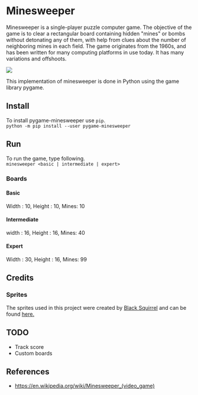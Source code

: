 # Minesweeper
Minesweeper is a single-player puzzle computer game. The objective of the game is to clear a rectangular board containing hidden "mines" or bombs without detonating any of them, with help from clues about the number of neighboring mines in each field. The game originates from the 1960s, and has been written for many computing platforms in use today. It has many variations and offshoots.

![](https://raw.githubusercontent.com/andreasisnes/minesweeper/master/screenshots/ingame.png)

This implementation of minesweeper is done in Python using the game library pygame.

## Install
To install pygame-minesweeper use `pip`.<br/>
`python -m pip install --user pygame-minesweeper`

## Run
To run the game, type following.<br/>
`minesweeper <basic | intermediate | expert>`

### Boards
#### Basic
Width : 10, Height : 10, Mines: 10

#### Intermediate
width : 16, Height : 16, Mines: 40

#### Expert
Width : 30, Height : 16, Mines: 99


## Credits
### Sprites

The sprites used in this project were created by [Black Squirrel](https://www.spriters-resource.com/submitter/Black+Squirrel/) and can be found [here.](https://www.spriters-resource.com/pc_computer/minesweeper/sheet/19849/)

## TODO
* Track score
* Custom boards

## References
* https://en.wikipedia.org/wiki/Minesweeper_(video_game)
